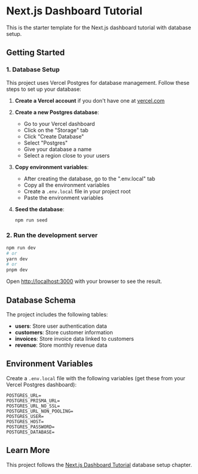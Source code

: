 # Next.js Dashboard Tutorial

This is the starter template for the Next.js dashboard tutorial with database setup.

## Getting Started

### 1. Database Setup

This project uses Vercel Postgres for database management. Follow these steps to set up your database:

1. **Create a Vercel account** if you don't have one at [vercel.com](https://vercel.com)

2. **Create a new Postgres database**:
   - Go to your Vercel dashboard
   - Click on the "Storage" tab
   - Click "Create Database"
   - Select "Postgres"
   - Give your database a name
   - Select a region close to your users

3. **Copy environment variables**:
   - After creating the database, go to the ".env.local" tab
   - Copy all the environment variables
   - Create a `.env.local` file in your project root
   - Paste the environment variables

4. **Seed the database**:
   ```bash
   npm run seed
   ```

### 2. Run the development server

```bash
npm run dev
# or
yarn dev
# or
pnpm dev
```

Open [http://localhost:3000](http://localhost:3000) with your browser to see the result.

## Database Schema

The project includes the following tables:

- **users**: Store user authentication data
- **customers**: Store customer information
- **invoices**: Store invoice data linked to customers
- **revenue**: Store monthly revenue data

## Environment Variables

Create a `.env.local` file with the following variables (get these from your Vercel Postgres dashboard):

```env
POSTGRES_URL=
POSTGRES_PRISMA_URL=
POSTGRES_URL_NO_SSL=
POSTGRES_URL_NON_POOLING=
POSTGRES_USER=
POSTGRES_HOST=
POSTGRES_PASSWORD=
POSTGRES_DATABASE=
```

## Learn More

This project follows the [Next.js Dashboard Tutorial](https://nextjs.org/learn/dashboard-app/setting-up-your-database) database setup chapter.
